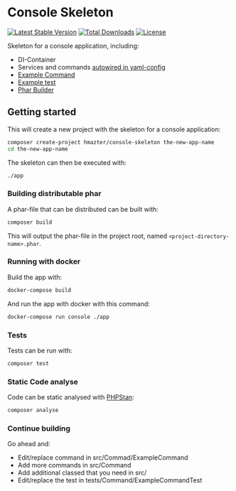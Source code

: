 Console Skeleton
================

[![Latest Stable Version](https://poser.pugx.org/hmazter/console-skeleton/v/stable)](https://packagist.org/packages/hmazter/console-skeleton)
[![Total Downloads](https://poser.pugx.org/hmazter/console-skeleton/downloads)](https://packagist.org/packages/hmazter/console-skeleton)
[![License](https://poser.pugx.org/hmazter/console-skeleton/license)](https://packagist.org/packages/hmazter/console-skeleton)

Skeleton for a console application, including:
* DI-Container
* Services and commands [autowired in yaml-config](config/services.yaml)
* [Example Command](src/Command/ExampleCommand.php)
* [Example test](tests/Command/ExampleCommandTest.php)
* [Phar Builder](https://github.com/clue/phar-composer)

## Getting started

This will create a new project with the skeleton for a console application:

```bash
composer create-project hmazter/console-skeleton the-new-app-name
cd the-new-app-name
```

The skeleton can then be executed with:
```bash
./app
```

### Building distributable phar

A phar-file that can be distributed can be built with:
```bash
composer build
```

This will output the phar-file in the project root, named `<project-directory-name>.phar`.

### Running with docker

Build the app with:
```bash
docker-compose build
```

And run the app with docker with this command:
```bash
docker-compose run console ./app
```

### Tests

Tests can be run with:
```bash
composer test
```

### Static Code analyse

Code can be static analysed with [PHPStan](https://phpstan.org/):
```bash
composer analyse
```

### Continue building

Go ahead and:
* Edit/replace command in src/Commad/ExampleCommand
* Add more commands in src/Command
* Add additional classed that you need in src/
* Edit/replace the test in tests/Command/ExampleCommandTest